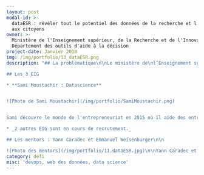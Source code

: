 ```yaml
---
layout: post
modal-id: >-
  dataESR : révéler tout le potentiel des données de la recherche et l'ouvrir
  aux citoyens
owner: >-
  Ministère de l'Enseignement supérieur, de la Recherche et de l'Innovation,
  Département des outils d'aide à la décision
project-date: Janvier 2018
img: /img/portfolio/13_dataESR.png
description: "## La problématique\n\nLe ministère de\nl’Enseignement supérieur, de la Recherche et de l’Innovation (MESRI) cherche à\nfaciliter l’accès aux données et indicateurs à ses usagers. Il souhaite aller\nplus loin que la seule ouverture des données et proposer un ensemble de\nservices accompagnant les utilisateurs qui le souhaitent dans leur analyse.\nMettre la donnée au service de tous pour aider à éclairer les décisions,\nfaciliter le dialogue entre parties prenantes du système d’enseignement\nsupérieur, de recherche et d’innovation, organiser un suivi transparent des\npolitiques publiques et aider à la décision publique, telle est l’ambition du\ndéfi.\n\n## Le défi : développer le socle technique d'une plateforme générique d'aide à l'analyse des données pour les professionnels et le grand public\n\nCe défi comporte deux dimensions :\n\n* Améliorer l’accès aux données et indicateurs sur le système d’enseignement supérieur et contribuer à densifier la littératie des données sur l’enseignement supérieur, la recherche et l’innovation chez l’ensemble des usagers, professionnels de l’ESR et grand public\n* Faire de ce service un outil générique, ouvert et déclinable à d’autres thématiques\n\nLe MESRI a déjà initié des travaux préparatoires à la\nconception de dataESR. Sur la base d’une analyse critique de ces travaux, les\nEIG développeront le socle technique de dataESR. En s’appuyant sur un data scientist\net un développeur web expérimenté du département, ils en testeront la validité\net la généricité et mettront en place des fonctionnalités répondant à un\npremier ensemble d’attentes des futurs utilisateurs.\n\n

## Les 3 EIG

* **Sami Moustachir : Datascience** 


![Photo de Sami Moustachir](/img/portfolio/SamiMoustachir.png)


Sami découvre le monde de l'entrepreneuriat en 2015 où il aide des entrepreneurs dans le lancement de leur produit dans le cadre du programme d'un accélérateur américain. Ingénieur civil de l'école des mines de Nancy, il se spécialise dans la science des données et termine ses études en explorant les techniques de traitement automatique du langage naturel pour une startup parisienne.

* _2 autres EIG sont en cours de recrutement._ 

## Les mentors : Yann Caradec et Emmanuel Weisenburger\n\n

![Photo des mentors](/img/portfolio/11.dataESR.jpg)\n\nYann Caradec et Emmanuel Weisenburger co-animent le\ndépartement des outils d’aide à la décision au ministère de l’Enseignement\nsupérieur, de la Recherche et de l’Innovation. Cette structure d’une dizaine de\npersonnes est en charge de l’[ouverture des données](https://data.enseignementsup-recherche.gouv.fr/). Elle conduit des projets data-centrés comme [scanR,\nmoteur de la recherche et de l’innovation](http://scanr.enseignementsup-recherche.gouv.fr/) (prix Opendata Territorial 2016 de la Gazette des\nCommunes) ou encore la [Magical Laundry](https://github.com/eig-2017/the-magical-csv-merge-machine) (projet EIG 2017).\n\n*«\_Notre expérience réussie\nd’accueil de 2 EIG en 2017 ne peut que nous conduire à poursuivre l’aventure\nEIG sur dataESR. Avec Laurent et Léo, nos collègues EIG accueillis en 2017,\nnous avons trouvé un regard neuf et bienveillant, une capacité déterminée à\nfaire, à transmettre et à initier, au-delà du projet même, de nouvelles\npratiques ou techniques. Participer au programme EIG, c’est également\nbénéficier d’une ouverture enrichissante sur les autres projets du programme,\nd’un réseau d’experts.*\n\n*Le programme EIG, c’est aussi un moyen\nde contracter le temps d’un projet, de l’inscrire dans l’urgence stimulante\nd’un sprint de 10 mois et de déboucher forcément sur un résultat dont chacun\npourra être fier.*\n\n***Pour\ndataESR, nous tenions à réaliser le cœur de projet, son socle technique, dans\nune configuration favorisant l’interaction directe et fluide avec l’ensemble de\nl’équipe, future utilisatrice de la solution. Pour nous le programme EIG était\nune évidence pour dataESR\_!\_»***\n\n## [En savoir plus : le pitch du défi en 4 slides](https://www.slideshare.net/secret/CaDX7iRH5OUtKo)"
category: defi
misc: 'devops, web des données, data science'
---
```














